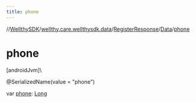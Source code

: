 ```yaml
---
title: phone
---
```

//[WellthySDK](../../../../index.html)/[wellthy.care.wellthysdk.data](../../index.html)/[RegisterResponse](../index.html)/[Data](index.html)/[phone](phone.html)



# phone



[androidJvm]\




@SerializedName(value = "phone")



var [phone](phone.html): [Long](https://kotlinlang.org/api/latest/jvm/stdlib/kotlin/-long/index.html)




